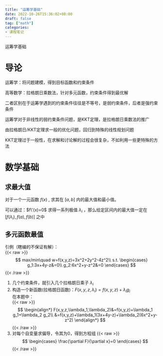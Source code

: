 ```yaml
---
title: "运筹学基础"
date: 2022-10-26T15:36:02+08:00
draft: false
tag: ["math"]
categories: 
- 课程笔记
---
```


运筹学基础

<!--more-->

# 导论

运筹学：将问题建模，得到目标函数和约束条件

高等数学：拉格朗日乘数法，针对多元函数，约束条件得到最优解

二者区别在于运筹学遇到的约束条件往往是不等号，是弱约束条件，后者是强约束条件

运筹学对于非线性的弱约束条件问题，是KKT定理，是拉格朗日乘数法的推广

由拉格朗日/KKT定理求一般的优化问题，回归到特殊的线性规划问题

KKT定理过于一般性，在求解和讨论解的过程会很复杂，不如利用一些更特殊的方法

# 数学基础

## 求最大值

对于一个一元函数 $f(x)$ , 求其在 $[a,b]$ 内的最大值和最小值。

可以通过：$f\'(x)=0$ 求得一系列极值 $\lambda_i$ ，那么给定区间内的最大值一定在 $[f(\lambda_i), f(a), f(b)]$ 之中

## 多元函数最值

引例（瞎编的不保证有解）：<br>
{{< raw >}}
$$
max/min\quad w=f(x,y,z)=3x^2+2y^2-4z^2\\
s.t.
\begin{cases}
g_1:3x+4y-z&=0\\
g_2:6x^2+y-z^2&=0
\end{cases}
$$
{{< /raw >}}
1. 几个约束条件，就引入几个拉格朗日乘子 $\lambda_i$ 
2. 构造一个新函数(拉格朗日函数)：$F(x,y,z,\lambda_i)=f(x,y,z)+\lambda_i g_i$ <br>
   在本题中：<br>
    {{< raw >}}
    $$
    \begin{align*}
    F(x,y,z,\lambda_1,\lambda_2)&=f(x,y,z)+\lambda_1 g_1+\lambda_2 g_2\\
    &=f(x,y,z)+\lambda_1(3x+4y-z)+\lambda_2(6x^2+y-z^2)
    \end{align*}
    $$
    {{< /raw >}}
3. 对每个自变量求偏导，令其为0，得到方程组
   {{< raw >}}
   $$
   \begin{cases}
    \frac{\partial F}{\partial x}=0
   \end{cases}
   $$
   {{< /raw >}}